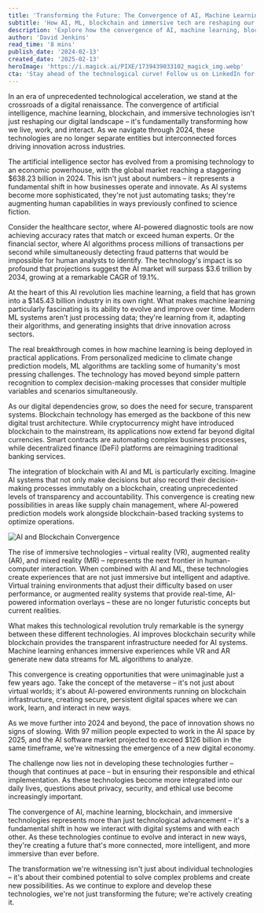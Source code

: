 ```yaml
---
title: 'Transforming the Future: The Convergence of AI, Machine Learning, Blockchain, and Immersive Technologies'
subtitle: 'How AI, ML, blockchain and immersive tech are reshaping our digital future'
description: 'Explore how the convergence of AI, machine learning, blockchain, and immersive technologies is reshaping our digital future. With the AI market projected to reach $3.6 trillion by 2034 and revolutionary applications across healthcare, finance, and more, we're witnessing a transformation that goes beyond technological advancement to fundamentally change how we live and work.'
author: 'David Jenkins'
read_time: '8 mins'
publish_date: '2024-02-13'
created_date: '2025-02-13'
heroImage: 'https://i.magick.ai/PIXE/1739439033102_magick_img.webp'
cta: 'Stay ahead of the technological curve! Follow us on LinkedIn for daily insights into the latest developments in AI, blockchain, and immersive technologies shaping our digital future.'
---
```


In an era of unprecedented technological acceleration, we stand at the crossroads of a digital renaissance. The convergence of artificial intelligence, machine learning, blockchain, and immersive technologies isn't just reshaping our digital landscape – it's fundamentally transforming how we live, work, and interact. As we navigate through 2024, these technologies are no longer separate entities but interconnected forces driving innovation across industries.

The artificial intelligence sector has evolved from a promising technology to an economic powerhouse, with the global market reaching a staggering $638.23 billion in 2024. This isn't just about numbers – it represents a fundamental shift in how businesses operate and innovate. As AI systems become more sophisticated, they're not just automating tasks; they're augmenting human capabilities in ways previously confined to science fiction.

Consider the healthcare sector, where AI-powered diagnostic tools are now achieving accuracy rates that match or exceed human experts. Or the financial sector, where AI algorithms process millions of transactions per second while simultaneously detecting fraud patterns that would be impossible for human analysts to identify. The technology's impact is so profound that projections suggest the AI market will surpass $3.6 trillion by 2034, growing at a remarkable CAGR of 19.1%.

At the heart of this AI revolution lies machine learning, a field that has grown into a $145.43 billion industry in its own right. What makes machine learning particularly fascinating is its ability to evolve and improve over time. Modern ML systems aren't just processing data; they're learning from it, adapting their algorithms, and generating insights that drive innovation across sectors.

The real breakthrough comes in how machine learning is being deployed in practical applications. From personalized medicine to climate change prediction models, ML algorithms are tackling some of humanity's most pressing challenges. The technology has moved beyond simple pattern recognition to complex decision-making processes that consider multiple variables and scenarios simultaneously.

As our digital dependencies grow, so does the need for secure, transparent systems. Blockchain technology has emerged as the backbone of this new digital trust architecture. While cryptocurrency might have introduced blockchain to the mainstream, its applications now extend far beyond digital currencies. Smart contracts are automating complex business processes, while decentralized finance (DeFi) platforms are reimagining traditional banking services.

The integration of blockchain with AI and ML is particularly exciting. Imagine AI systems that not only make decisions but also record their decision-making processes immutably on a blockchain, creating unprecedented levels of transparency and accountability. This convergence is creating new possibilities in areas like supply chain management, where AI-powered prediction models work alongside blockchain-based tracking systems to optimize operations.

![AI and Blockchain Convergence](https://i.magick.ai/PIXE/1738406181100_magick_img.webp)

The rise of immersive technologies – virtual reality (VR), augmented reality (AR), and mixed reality (MR) – represents the next frontier in human-computer interaction. When combined with AI and ML, these technologies create experiences that are not just immersive but intelligent and adaptive. Virtual training environments that adjust their difficulty based on user performance, or augmented reality systems that provide real-time, AI-powered information overlays – these are no longer futuristic concepts but current realities.

What makes this technological revolution truly remarkable is the synergy between these different technologies. AI improves blockchain security while blockchain provides the transparent infrastructure needed for AI systems. Machine learning enhances immersive experiences while VR and AR generate new data streams for ML algorithms to analyze.

This convergence is creating opportunities that were unimaginable just a few years ago. Take the concept of the metaverse – it's not just about virtual worlds; it's about AI-powered environments running on blockchain infrastructure, creating secure, persistent digital spaces where we can work, learn, and interact in new ways.

As we move further into 2024 and beyond, the pace of innovation shows no signs of slowing. With 97 million people expected to work in the AI space by 2025, and the AI software market projected to exceed $126 billion in the same timeframe, we're witnessing the emergence of a new digital economy.

The challenge now lies not in developing these technologies further – though that continues at pace – but in ensuring their responsible and ethical implementation. As these technologies become more integrated into our daily lives, questions about privacy, security, and ethical use become increasingly important.

The convergence of AI, machine learning, blockchain, and immersive technologies represents more than just technological advancement – it's a fundamental shift in how we interact with digital systems and with each other. As these technologies continue to evolve and interact in new ways, they're creating a future that's more connected, more intelligent, and more immersive than ever before.

The transformation we're witnessing isn't just about individual technologies – it's about their combined potential to solve complex problems and create new possibilities. As we continue to explore and develop these technologies, we're not just transforming the future; we're actively creating it.
